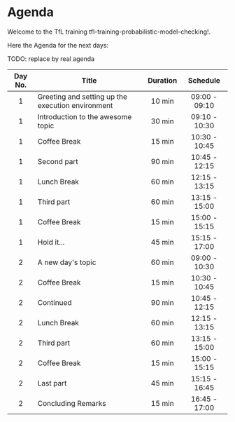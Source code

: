 # Agenda

Welcome to the TfL training tfl-training-probabilistic-model-checking!. 

Here the Agenda for the next days: 

TODO: replace by real agenda

| Day No. | Title                                             | Duration |   Schedule    |
|:-------:|---------------------------------------------------|:--------:|:-------------:|
|    1    | Greeting and setting up the execution environment |  10 min  | 09:00 - 09:10 |
|    1    | Introduction to the awesome topic                 |  30 min  | 09:10 - 10:30 |
|    1    | Coffee Break                                      |  15 min  | 10:30 - 10:45 |
|    1    | Second part                                       |  90 min  | 10:45 - 12:15 |
|    1    | Lunch Break                                       |  60 min  | 12:15 - 13:15 |
|    1    | Third part                                        |  60 min  | 13:15 - 15:00 |
|    1    | Coffee Break                                      |  15 min  | 15:00 - 15:15 |
|    1    | Hold it...                                        |  45 min  | 15:15 - 17:00 |
|    2    | A new day's topic                                 |  60 min  | 09:00 - 10:30 |
|    2    | Coffee Break                                      |  15 min  | 10:30 - 10:45 |
|    2    | Continued                                         |  90 min  | 10:45 - 12:15 |
|    2    | Lunch Break                                       |  60 min  | 12:15 - 13:15 |
|    2    | Third part                                        |  60 min  | 13:15 - 15:00 |
|    2    | Coffee Break                                      |  15 min  | 15:00 - 15:15 |
|    2    | Last part                                         |  45 min  | 15:15 - 16:45 |
|    2    | Concluding Remarks                                |  15 min  | 16:45 - 17:00 |

